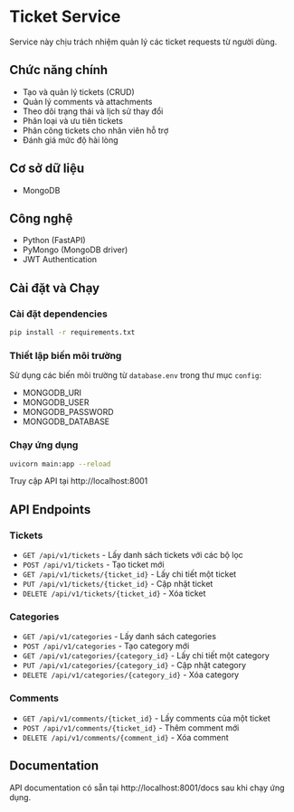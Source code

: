 # Ticket Service

Service này chịu trách nhiệm quản lý các ticket requests từ người dùng.

## Chức năng chính

- Tạo và quản lý tickets (CRUD)
- Quản lý comments và attachments
- Theo dõi trạng thái và lịch sử thay đổi
- Phân loại và ưu tiên tickets
- Phân công tickets cho nhân viên hỗ trợ
- Đánh giá mức độ hài lòng

## Cơ sở dữ liệu

- MongoDB

## Công nghệ

- Python (FastAPI)
- PyMongo (MongoDB driver)
- JWT Authentication

## Cài đặt và Chạy

### Cài đặt dependencies

```bash
pip install -r requirements.txt
```

### Thiết lập biến môi trường

Sử dụng các biến môi trường từ `database.env` trong thư mục `config`:

- MONGODB_URI
- MONGODB_USER
- MONGODB_PASSWORD
- MONGODB_DATABASE

### Chạy ứng dụng

```bash
uvicorn main:app --reload
```

Truy cập API tại http://localhost:8001

## API Endpoints

### Tickets

- `GET /api/v1/tickets` - Lấy danh sách tickets với các bộ lọc
- `POST /api/v1/tickets` - Tạo ticket mới
- `GET /api/v1/tickets/{ticket_id}` - Lấy chi tiết một ticket
- `PUT /api/v1/tickets/{ticket_id}` - Cập nhật ticket
- `DELETE /api/v1/tickets/{ticket_id}` - Xóa ticket

### Categories

- `GET /api/v1/categories` - Lấy danh sách categories
- `POST /api/v1/categories` - Tạo category mới
- `GET /api/v1/categories/{category_id}` - Lấy chi tiết một category
- `PUT /api/v1/categories/{category_id}` - Cập nhật category
- `DELETE /api/v1/categories/{category_id}` - Xóa category

### Comments

- `GET /api/v1/comments/{ticket_id}` - Lấy comments của một ticket
- `POST /api/v1/comments/{ticket_id}` - Thêm comment mới
- `DELETE /api/v1/comments/{comment_id}` - Xóa comment

## Documentation

API documentation có sẵn tại http://localhost:8001/docs sau khi chạy ứng dụng.